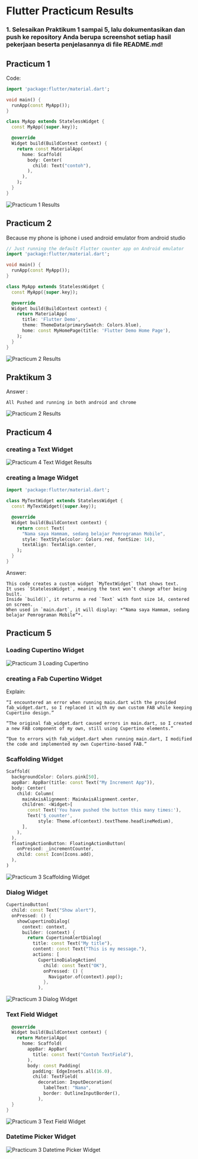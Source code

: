 # Flutter Practicum Results

### 1. Selesaikan Praktikum 1 sampai 5, lalu dokumentasikan dan push ke repository Anda berupa screenshot setiap hasil pekerjaan beserta penjelasannya di file README.md!

## Practicum 1
Code:
```dart
import 'package:flutter/material.dart';

void main() {
  runApp(const MyApp());
}

class MyApp extends StatelessWidget {
  const MyApp({super.key});

  @override
  Widget build(BuildContext context) {
    return const MaterialApp(
      home: Scaffold(
        body: Center(
          child: Text("contoh"),
        ),
      ),
    );
  }
}
``` 

![Practicum 1 Results](./images/1.png)

## Practicum 2
Because my phone is iphone i used android emulator from android studio 

```dart 
// Just running the default Flutter counter app on Android emulator
import 'package:flutter/material.dart';

void main() {
  runApp(const MyApp());
}

class MyApp extends StatelessWidget {
  const MyApp({super.key});

  @override
  Widget build(BuildContext context) {
    return MaterialApp(
      title: 'Flutter Demo',
      theme: ThemeData(primarySwatch: Colors.blue),
      home: const MyHomePage(title: 'Flutter Demo Home Page'),
    );
  }
}
```

![Practicum 2 Results](./images/2.png)

## Praktikum 3 

Answer : 

```
All Pushed and running in both android and chrome 
```
![Practicum 2 Results](./images/push.png)

## Practicum 4

### creating a Text Widget
![Practicum 4 Text Widget Results](./images/3.1.png)

### creating a Image Widget
``` dart 
import 'package:flutter/material.dart';

class MyTextWidget extends StatelessWidget {
  const MyTextWidget({super.key});

  @override
  Widget build(BuildContext context) {
    return const Text(
      "Nama saya Hammam, sedang belajar Pemrograman Mobile",
      style: TextStyle(color: Colors.red, fontSize: 14),
      textAlign: TextAlign.center,
    );
  }
}
```
Answer: 
```
This code creates a custom widget `MyTextWidget` that shows text.
It uses `StatelessWidget`, meaning the text won’t change after being built.
Inside `build()`, it returns a red `Text` with font size 14, centered on screen.
When used in `main.dart`, it will display: *“Nama saya Hammam, sedang belajar Pemrograman Mobile”*.
```

## Practicum 5

### Loading Cupertino Widget
![Practicum 3 Loading Cupertino](./images/4.1.png)

### creating a Fab Cupertino Widget

Explain: 
```
“I encountered an error when running main.dart with the provided fab_widget.dart, so I replaced it with my own custom FAB while keeping Cupertino design.”

“The original fab_widget.dart caused errors in main.dart, so I created a new FAB component of my own, still using Cupertino elements.”

“Due to errors with fab_widget.dart when running main.dart, I modified the code and implemented my own Cupertino-based FAB.”
```

### Scaffolding Widget

```dart 
Scaffold(
  backgroundColor: Colors.pink[50],
  appBar: AppBar(title: const Text("My Increment App")),
  body: Center(
    child: Column(
      mainAxisAlignment: MainAxisAlignment.center,
      children: <Widget>[
        const Text('You have pushed the button this many times:'),
        Text('$_counter',
            style: Theme.of(context).textTheme.headlineMedium),
      ],
    ),
  ),
  floatingActionButton: FloatingActionButton(
    onPressed: _incrementCounter,
    child: const Icon(Icons.add),
  ),
)

```
![Practicum 3 Scaffolding Widget](./images/4.2.png)

### Dialog Widget

```dart
CupertinoButton(
  child: const Text("Show alert"),
  onPressed: () {
    showCupertinoDialog(
      context: context,
      builder: (context) {
        return CupertinoAlertDialog(
          title: const Text("My title"),
          content: const Text("This is my message."),
          actions: [
            CupertinoDialogAction(
              child: const Text("OK"),
              onPressed: () {
                Navigator.of(context).pop();
              },
            ),
```
![Practicum 3 Dialog Widget](./images/4.3.png)


### Text Field Widget
```dart
  @override
  Widget build(BuildContext context) {
    return MaterialApp(
      home: Scaffold(
        appBar: AppBar(
          title: const Text("Contoh TextField"),
        ),
        body: const Padding(
          padding: EdgeInsets.all(16.0),
          child: TextField(
            decoration: InputDecoration(
              labelText: "Nama",
              border: OutlineInputBorder(),
            ),
  }
}
```
![Practicum 3 Text Field Widget](./images/4.4.png)


### Datetime Picker Widget
![Practicum 3 Datetime Picker Widget](./images/4.5.png)
